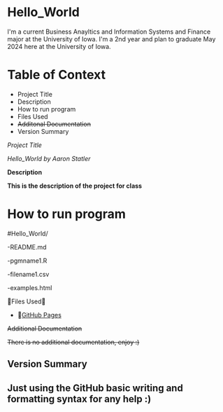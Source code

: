 # Hello_World

I'm a current Business Anayltics and Information Systems and Finance major at the University of Iowa.
I'm a 2nd year and plan to graduate May 2024 here at the University of Iowa.

# Table of Context
* Project Title
* Description
* How to run program
* Files Used
* ~~Additonal Documentation~~
* Version Summary


*Project Title* 

*Hello_World by Aaron Statler*

**Description**

**This is the description of the project for class**

# How to run program

#Hello_World/

 -README.md

 -pgmname1.R

 -filename1.csv

 -examples.html


💎Files Used💎

- 📎[GitHub Pages](https://docs.github.com/en/get-started/writing-on-github/getting-started-with-writing-and-formatting-on-github/basic-writing-and-formatting-syntax#lists)

~~Additional Documentation~~

~~There is no additional documentation, enjoy :)~~

## Version Summary

## Just using the GitHub basic writing and formatting syntax for any help :) ##
